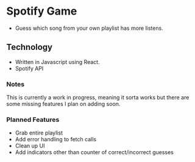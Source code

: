 # Spotify Game
- Guess which song from your own playlist has more listens.

## Technology
- Written in Javascript using React.
- Spotify API

### Notes
This is currently a work in progress, meaning it sorta works but there are some missing features I plan on adding soon.

### Planned Features
- Grab entire playlist
- Add error handling to fetch calls
- Clean up UI
- Add indicators other than counter of correct/incorrect guesses
